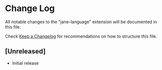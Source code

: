 # Change Log

All notable changes to the "jane-language" extension will be documented in this file.

Check [Keep a Changelog](http://keepachangelog.com/) for recommendations on how to structure this file.

## [Unreleased]

- Initial release